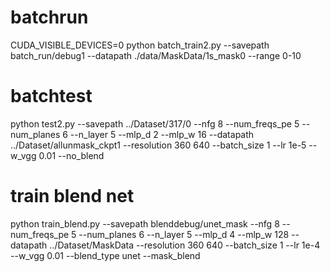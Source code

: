 # batchrun

CUDA_VISIBLE_DEVICES=0 python batch_train2.py --savepath batch_run/debug1 --datapath ./data/MaskData/1s_mask0 --range 0-10

# batchtest

python test2.py --savepath ../Dataset/317/0 --nfg 8 --num_freqs_pe 5 --num_planes 6 --n_layer 5 --mlp_d 2 --mlp_w 16 --datapath ../Dataset/allunmask_ckpt1 --resolution 360 640 --batch_size 1 --lr 1e-5 --w_vgg 0.01 --no_blend


# train blend net
python train_blend.py --savepath blenddebug/unet_mask --nfg 8 --num_freqs_pe 5 --num_planes 6 --n_layer 5 --mlp_d 4 --mlp_w 128 --datapath ../Dataset/MaskData --resolution 360 640 --batch_size 1 --lr 1e-4 --w_vgg 0.01 --blend_type unet --mask_blend